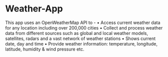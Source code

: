 # Weather-App
This app uses an OpenWeatherMap API to - 
•	Access current weather data for any location including over 200,000 cities
•	Collect and process weather data from different sources such as global and local weather models, satellites, radars and a vast network of weather stations
•	Shows current date, day and time
•	Provide weather information: temperature, longitude, latitude, humidity & wind pressure etc.
